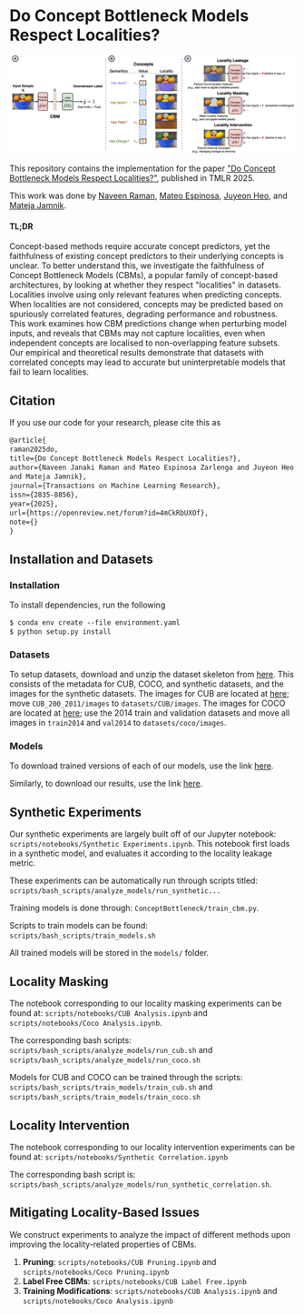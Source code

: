 # Do Concept Bottleneck Models Respect Localities? 

![Paper Overview](img/Locality_Abstract_CBM.png)

This repository contains the implementation for the paper ["Do Concept Bottleneck Models Respect Localities?"](https://arxiv.org/abs/2401.01259), published in TMLR 2025.

This work was done by [Naveen Raman](https://naveenraman.com/), [Mateo Espinosa](https://hairyballtheorem.com/), [Juyeon Heo](https://sites.google.com/view/juyeonheo/), and [Mateja Jamnik](https://www.cl.cam.ac.uk/~mj201/). 

#### TL;DR
Concept-based methods require accurate concept predictors, yet the faithfulness of existing concept predictors to their underlying concepts is unclear.
To better understand this, we investigate the faithfulness of Concept Bottleneck Models (CBMs), a popular family of concept-based architectures, by looking at whether they respect "localities" in datasets. 
Localities involve using only relevant features when predicting concepts. 
When localities are not considered, concepts may be predicted based on spuriously correlated features, degrading performance and robustness. 
This work examines how CBM predictions change when perturbing model inputs, and reveals that CBMs may not capture localities, even when independent concepts are localised to non-overlapping feature subsets. 
Our empirical and theoretical results demonstrate that datasets with correlated concepts may lead to accurate but uninterpretable models that fail to learn localities. 

## Citation
If you use our code for your research, please cite this as
```
@article{
raman2025do,
title={Do Concept Bottleneck Models Respect Localities?},
author={Naveen Janaki Raman and Mateo Espinosa Zarlenga and Juyeon Heo and Mateja Jamnik},
journal={Transactions on Machine Learning Research},
issn={2835-8856},
year={2025},
url={https://openreview.net/forum?id=4mCkRbUXOf},
note={}
}
```

## Installation and Datasets
### Installation
To install dependencies, run the following
```
$ conda env create --file environment.yaml
$ python setup.py install
```

### Datasets
To setup datasets, download and unzip the dataset skeleton from <a href="https://drive.google.com/file/d/1Z_exiW6SRd7rSq0YRgMLNPO_cMFzRLjE/view?usp=sharing">here</a>. 
This consists of the metadata for CUB, COCO, and synthetic datasets, and the images for the synthetic datasets. 
The images for CUB are located at <a href="https://www.vision.caltech.edu/datasets/cub_200_2011/">here</a>; move ```CUB_200_2011/images``` to ```datasets/CUB/images```. 
The images for COCO are located at <a href="https://cocodataset.org/#home">here</a>; use the 2014 train and validation datasets and move all images in ```train2014``` and ```val2014``` to ```datasets/coco/images```.  

### Models
To download trained versions of each of our models, use the link <a href="https://cmu.box.com/s/usy4h34vp51bsoeafot7jf79i9uc8cg5">here</a>. 

Similarly, to download our results, use the link <a href="https://cmu.box.com/s/8mvnvpwzfrowgbs53ua2biyn7t3wc6cu">here</a>. 

## Synthetic Experiments
Our synthetic experiments are largely built off of our Jupyter notebook: ```scripts/notebooks/Synthetic Experiments.ipynb```. 
This notebook first loads in a synthetic model, and evaluates it according to the locality leakage metric. 

These experiments can be automatically run through scripts titled: ```scripts/bash_scripts/analyze_models/run_synthetic...```

Training models is done through: ```ConceptBottleneck/train_cbm.py```. 

Scripts to train models can be found: ```scripts/bash_scripts/train_models.sh```

All trained models will be stored in the ```models/``` folder. 

## Locality Masking
The notebook corresponding to our locality masking experiments can be found at: ```scripts/notebooks/CUB Analysis.ipynb``` and ```scripts/notebooks/Coco Analysis.ipynb```. 

The corresponding bash scripts: ```scripts/bash_scripts/analyze_models/run_cub.sh``` and ```scripts/bash_scripts/analyze_models/run_coco.sh```

Models for CUB and COCO can be trained through the scripts: ```scripts/bash_scripts/train_models/train_cub.sh``` and ```scripts/bash_scripts/train_models/train_coco.sh```

## Locality Intervention
The notebook corresponding to our locality intervention experiments can be found at: ```scripts/notebooks/Synthetic Correlation.ipynb```

The corresponding bash script is: ```scripts/bash_scripts/analyze_models/run_synthetic_correlation.sh```. 

## Mitigating Locality-Based Issues
We construct experiments to analyze the impact of different methods upon improving the locality-related properties of CBMs. 
1. **Pruning**: ```scripts/notebooks/CUB Pruning.ipynb``` and ```scripts/notebooks/Coco Pruning.ipynb```
2. **Label Free CBMs**: ```scripts/notebooks/CUB Label Free.ipynb```
3. **Training Modifications**: ```scripts/notebooks/CUB Analysis.ipynb``` and ```scripts/notebooks/Coco Analysis.ipynb```
